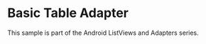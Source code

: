 Basic Table Adapter
===================

This sample is part of the Android ListViews and Adapters series. 